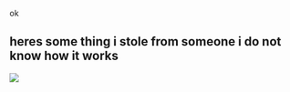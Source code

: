 ok
## heres some thing i stole from someone i do not know how it works
![](https://github-readme-stats.vercel.app/api/top-langs/?username=tema5002&theme=dark&layout=compact&langs_count=32)
